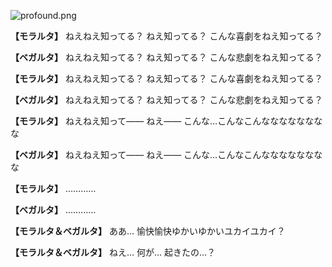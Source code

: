 
![profound.png](../images/backgrounds/profound.png)

**【モラルタ】**
ねえねえ知ってる？
ねえ知ってる？
こんな喜劇をねえ知ってる？

**【ベガルタ】**
ねえねえ知ってる？
ねえ知ってる？
こんな悲劇をねえ知ってる？

**【モラルタ】**
ねえねえ知ってる？
ねえ知ってる？
こんな喜劇をねえ知ってる？

**【ベガルタ】**
ねえねえ知ってる？
ねえ知ってる？
こんな悲劇をねえ知ってる？

**【モラルタ】**
ねえねえ知って――
ねえ――
こんな…こんなこんなななななななな

**【ベガルタ】**
ねえねえ知って――
ねえ――
こんな…こんなこんなななななななな

**【モラルタ】**
…………

**【ベガルタ】**
…………

**【モラルタ＆ベガルタ】**
ああ…
愉快愉快ゆかいゆかいユカイユカイ？

**【モラルタ＆ベガルタ】**
ねえ…
何が…
起きたの…？
